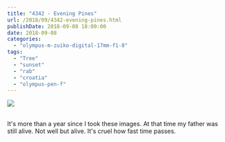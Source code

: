 ```yaml
---
title: "4342 - Evening Pines"
url: /2018/09/4342-evening-pines.html
publishDate: 2018-09-08 18:00:00
date: 2018-09-08
categories: 
  - "olympus-m-zuiko-digital-17mm-f1-8"
tags: 
  - "Tree"
  - "sunset"
  - "rab"
  - "croatia"
  - "olympus-pen-f"
---
```

<div class="container">
<div class="center"><a target="_blank" href="https://d25zfm9zpd7gm5.cloudfront.net/1200x1200/2017/20170716_201258_lr.jpg"><img class="webfeedsFeaturedVisual" src="https://d25zfm9zpd7gm5.cloudfront.net/0600x0600/2017/20170716_201258_lr.jpg" /></a></div>
</div>
<br />

It's more than a year since I took these images. At that time my
father was still alive. Not well but alive. It's cruel how fast time
passes.
